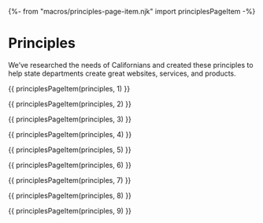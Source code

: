 {%- from "macros/principles-page-item.njk" import principlesPageItem -%}

# Principles

We’ve researched the needs of Californians and created these principles to help state departments create great websites, services, and products.

{{ principlesPageItem(principles, 1) }}

{{ principlesPageItem(principles, 2) }}

{{ principlesPageItem(principles, 3) }}

{{ principlesPageItem(principles, 4) }}

{{ principlesPageItem(principles, 5) }}

{{ principlesPageItem(principles, 6) }}

{{ principlesPageItem(principles, 7) }}

{{ principlesPageItem(principles, 8) }}

{{ principlesPageItem(principles, 9) }}
